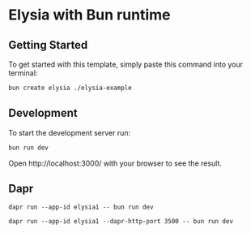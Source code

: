 # Elysia with Bun runtime

## Getting Started
To get started with this template, simply paste this command into your terminal:
```bash
bun create elysia ./elysia-example
```

## Development
To start the development server run:
```bash
bun run dev
```

Open http://localhost:3000/ with your browser to see the result.

## Dapr

    dapr run --app-id elysia1 -- bun run dev

    dapr run --app-id elysia1 --dapr-http-port 3500 -- bun run dev
